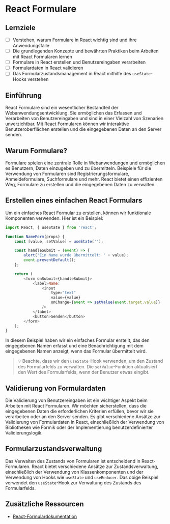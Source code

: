 # React Formulare

## Lernziele
- [ ] Verstehen, warum Formulare in React wichtig sind und ihre Anwendungsfälle
- [ ] Die grundlegenden Konzepte und bewährten Praktiken beim Arbeiten mit React Formularen lernen
- [ ] Formulare in React erstellen und Benutzereingaben verarbeiten
- [ ] Formulardaten in React validieren
- [ ] Das Formularzustandsmanagement in React mithilfe des `useState`-Hooks verstehen

## Einführung
React Formulare sind ein wesentlicher Bestandteil der Webanwendungsentwicklung. Sie ermöglichen das Erfassen und Verarbeiten von Benutzereingaben und sind in einer Vielzahl von Szenarien unverzichtbar. Mit React Formularen können wir interaktive Benutzeroberflächen erstellen und die eingegebenen Daten an den Server senden.

## Warum Formulare?
Formulare spielen eine zentrale Rolle in Webanwendungen und ermöglichen es Benutzern, Daten einzugeben und zu übermitteln. Beispiele für die Verwendung von Formularen sind Registrierungsformulare, Anmeldeformulare, Suchformulare und mehr. React bietet einen effizienten Weg, Formulare zu erstellen und die eingegebenen Daten zu verwalten.

## Erstellen eines einfachen React Formulars
Um ein einfaches React Formular zu erstellen, können wir funktionale Komponenten verwenden. Hier ist ein Beispiel:

```javascript
import React, { useState } from 'react';

function NameForm(props) {
    const [value, setValue] = useState('');

    const handleSubmit = (event) => {
        alert('Ein Name wurde übermittelt: ' + value);
        event.preventDefault();
    };

    return (
        <form onSubmit={handleSubmit}>
            <label>Name:
                <input
                    type="text"
                    value={value}
                    onChange={event => setValue(event.target.value)}
                />
            </label>
            <button>Senden</button>
        </form>
    );
}
```

In diesem Beispiel haben wir ein einfaches Formular erstellt, das den eingegebenen Namen erfasst und eine Benachrichtigung mit dem eingegebenen Namen anzeigt, wenn das Formular übermittelt wird.

> 💡 Beachte, dass wir den `useState`-Hook verwenden, um den Zustand des Formularfelds zu verwalten. Die `setValue`-Funktion aktualisiert den Wert des Formularfelds, wenn der Benutzer etwas eingibt.

## Validierung von Formulardaten
Die Validierung von Benutzereingaben ist ein wichtiger Aspekt beim Arbeiten mit React Formularen. Wir möchten sicherstellen, dass die eingegebenen Daten die erforderlichen Kriterien erfüllen, bevor wir sie verarbeiten oder an den Server senden. Es gibt verschiedene Ansätze zur Validierung von Formulardaten in React, einschließlich der Verwendung von Bibliotheken wie Formik oder der Implementierung benutzerdefinierter Validierungslogik.

## Formularzustandsverwaltung
Das Verwalten des Zustands von Formularen ist entscheidend in React-Formularen. React bietet verschiedene Ansätze zur Zustandsverwaltung, einschließlich der Verwendung von Klassenkomponenten und der Verwendung von Hooks wie `useState` und `useReducer`. Das obige Beispiel verwendet den `useState`-Hook zur Verwaltung des Zustands des Formularfelds.

## Zusätzliche Ressourcen
- [React-Formulardokumentation](https://reactjs.org/docs/forms.html)